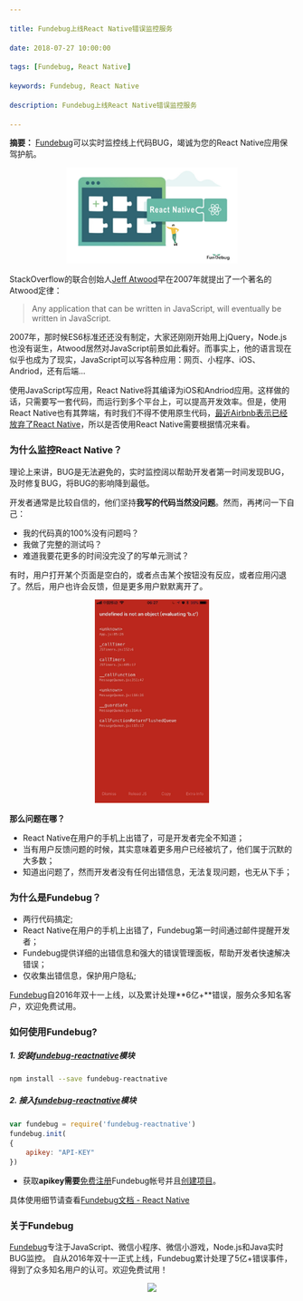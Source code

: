 ```yaml
---

title: Fundebug上线React Native错误监控服务

date: 2018-07-27 10:00:00

tags: [Fundebug, React Native]

keywords: Fundebug, React Native

description: Fundebug上线React Native错误监控服务

---
```


**摘要：** [Fundebug](https://www.fundebug.com/)可以实时监控线上代码BUG，竭诚为您的React Native应用保驾护航。

<!-- more -->

<div style="text-align: center;">
<img style="width:60%;" src="fundebug-support-reactnative/ReactNative.jpg" />
</div>


StackOverflow的联合创始人[Jeff Atwood](https://en.wikipedia.org/wiki/Jeff_Atwood)早在2007年就提出了一个著名的Atwood定律：

> Any application that can be written in JavaScript, will eventually be written in JavaScript.

2007年，那时候ES6标准还还没有制定，大家还刚刚开始用上jQuery，Node.js也没有诞生，Atwood居然对JavaScript前景如此看好。而事实上，他的语言现在似乎也成为了现实，JavaScript可以写各种应用：网页、小程序、iOS、Andriod，还有后端...

使用JavaScript写应用，React Native将其编译为iOS和Andriod应用。这样做的话，只需要写一套代码，而运行到多个平台上，可以提高开发效率。但是，使用React Native也有其弊端，有时我们不得不使用原生代码，[最近Airbnb表示已经放弃了React Native](https://medium.com/airbnb-engineering/react-native-at-airbnb-the-technology-dafd0b43838)，所以是否使用React Native需要根据情况来看。

### 为什么监控React Native？

理论上来讲，BUG是无法避免的，实时监控阔以帮助开发者第一时间发现BUG，及时修复BUG，将BUG的影响降到最低。

开发者通常是比较自信的，他们坚持**我写的代码当然没问题**。然而，再拷问一下自己：

- 我的代码真的100%没有问题吗？
- 我做了完整的测试吗？
- 难道我要花更多的时间没完没了的写单元测试？

有时，用户打开某个页面是空白的，或者点击某个按钮没有反应，或者应用闪退了。然后，用户也许会反馈，但是更多用户默默离开了。

<div style="text-align: center;">
<img style="width:40%;" src="fundebug-support-reactnative/error.jpeg" />
</div>

**那么问题在哪？**

- React Native在用户的手机上出错了，可是开发者完全不知道；
- 当有用户反馈问题的时候，其实意味着更多用户已经被坑了，他们属于沉默的大多数；
- 知道出问题了，然而开发者没有任何出错信息，无法复现问题，也无从下手；

### 为什么是Fundebug？

- 两行代码搞定;
- React Native在用户的手机上出错了，Fundebug第一时间通过邮件提醒开发者；
- Fundebug提供详细的出错信息和强大的错误管理面板，帮助开发者快速解决错误；
- 仅收集出错信息，保护用户隐私;

[Fundebug](https://www.fundebug.com/)自2016年双十一上线，以及累计处理**6亿+**错误，服务众多知名客户，欢迎免费试用。

### 如何使用Fundebug?

##### 1. 安装[fundebug-reactnative](https://www.npmjs.com/package/fundebug-reactnative)模块

```bash
npm install --save fundebug-reactnative
```


##### 2. 接入[fundebug-reactnative](https://www.npmjs.com/package/fundebug-reactnative)模块

```js
var fundebug = require('fundebug-reactnative')
fundebug.init(
{
    apikey: "API-KEY"
})
```

- 获取**apikey需要**[免费注册](https://www.fundebug.com/team/create)Fundebug帐号并且[创建项目](https://www.fundebug.com/project/create)。

具体使用细节请查看[Fundebug文档 - React Native](https://docs.fundebug.com/notifier/reactnative/)


### 关于Fundebug

[Fundebug](https://www.fundebug.com)专注于JavaScript、微信小程序、微信小游戏，Node.js和Java实时BUG监控。
自从2016年双十一正式上线，Fundebug累计处理了5亿+错误事件，得到了众多知名用户的认可。欢迎免费试用！

<div style="text-align: center;">
<img style="width:30%;" src="https://blog.fundebug.com/images/qq_bug.JPG" />
</div>

